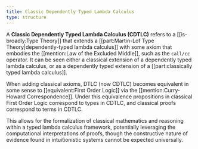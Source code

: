 ```yaml
---
title: Classic Dependently Typed Lambda Calculus
type: structure
---
```


A **Classic Dependently Typed Lambda Calculus (CDTLC)** refers to a [[is-broadly:Type Theory]] that extends a [[part:Martin-Lof Type Theory|dependently-typed lambda calculus]] with some axiom that embodies the [[mention:Law of the Excluded Middle]], such as the `call/cc` operator. It can be seen either a classical extension of a dependently typed lambda calculus, or as a dependently typed extension of a [[part:classically typed lambda calculus]].

When adding classical axioms, DTLC (now CDTLC) becomes equivalent in some sense to [[equivalent:First Order Logic]] via the [[mention:Curry-Howard Correspondence]]. Under this equivalence propositions in classical First Order Logic correspond to types in CDTLC, and classical proofs correspond to terms in CDTLC.

This allows for the formalization of classical mathematics and reasoning within a typed lambda calculus framework, potentially leveraging the computational interpretations of proofs, though the constructive nature of evidence found in intuitionistic systems cannot be expected universally.

